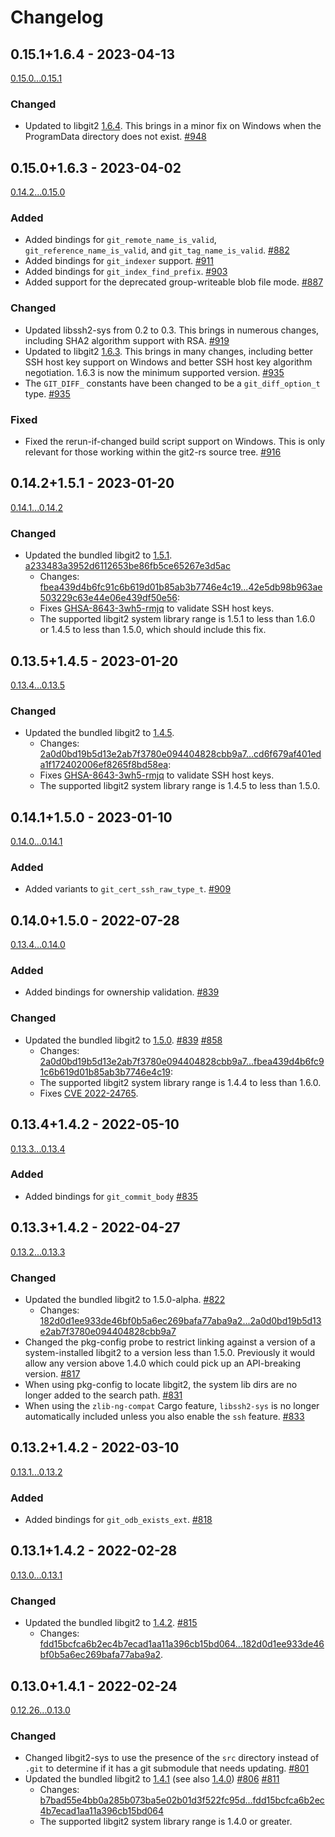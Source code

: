 # Changelog

## 0.15.1+1.6.4 - 2023-04-13
[0.15.0...0.15.1](https://github.com/rust-lang/git2-rs/compare/libgit2-sys-0.15.0+1.6.3...libgit2-sys-0.15.1+1.6.4)

### Changed

- Updated to libgit2 [1.6.4](https://github.com/libgit2/libgit2/releases/tag/v1.6.4).
  This brings in a minor fix on Windows when the ProgramData directory does not exist.
  [#948](https://github.com/rust-lang/git2-rs/pull/948)

## 0.15.0+1.6.3 - 2023-04-02
[0.14.2...0.15.0](https://github.com/rust-lang/git2-rs/compare/libgit2-sys-0.14.2+1.5.1...libgit2-sys-0.15.0+1.6.3)

### Added

- Added bindings for `git_remote_name_is_valid`, `git_reference_name_is_valid`, and `git_tag_name_is_valid`.
  [#882](https://github.com/rust-lang/git2-rs/pull/882)
- Added bindings for `git_indexer` support.
  [#911](https://github.com/rust-lang/git2-rs/pull/911)
- Added bindings for `git_index_find_prefix`.
  [#903](https://github.com/rust-lang/git2-rs/pull/903)
- Added support for the deprecated group-writeable blob file mode.
  [#887](https://github.com/rust-lang/git2-rs/pull/887)

### Changed

- Updated libssh2-sys from 0.2 to 0.3.
  This brings in numerous changes, including SHA2 algorithm support with RSA.
  [#919](https://github.com/rust-lang/git2-rs/pull/919)
- Updated to libgit2 [1.6.3](https://github.com/libgit2/libgit2/blob/main/docs/changelog.md#v163).
  This brings in many changes, including better SSH host key support on Windows and better SSH host key algorithm negotiation.
  1.6.3 is now the minimum supported version.
  [#935](https://github.com/rust-lang/git2-rs/pull/935)
- The `GIT_DIFF_` constants have been changed to be a `git_diff_option_t` type.
  [#935](https://github.com/rust-lang/git2-rs/pull/935)

### Fixed

- Fixed the rerun-if-changed build script support on Windows. This is only relevant for those working within the git2-rs source tree.
  [#916](https://github.com/rust-lang/git2-rs/pull/916)

## 0.14.2+1.5.1 - 2023-01-20
[0.14.1...0.14.2](https://github.com/rust-lang/git2-rs/compare/libgit2-sys-0.14.1+1.5.0...libgit2-sys-0.14.2+1.5.1)

### Changed
- Updated the bundled libgit2 to [1.5.1](https://github.com/libgit2/libgit2/releases/tag/v1.5.1).
  [a233483a3952d6112653be86fb5ce65267e3d5ac](https://github.com/rust-lang/git2-rs/commit/a233483a3952d6112653be86fb5ce65267e3d5ac)
  - Changes: [fbea439d4b6fc91c6b619d01b85ab3b7746e4c19...42e5db98b963ae503229c63e44e06e439df50e56](https://github.com/libgit2/libgit2/compare/fbea439d4b6fc91c6b619d01b85ab3b7746e4c19...42e5db98b963ae503229c63e44e06e439df50e56):
  - Fixes [GHSA-8643-3wh5-rmjq](https://github.com/libgit2/libgit2/security/advisories/GHSA-8643-3wh5-rmjq) to validate SSH host keys.
  - The supported libgit2 system library range is 1.5.1 to less than 1.6.0 or 1.4.5 to less than 1.5.0, which should include this fix.

## 0.13.5+1.4.5 - 2023-01-20
[0.13.4...0.13.5](https://github.com/rust-lang/git2-rs/compare/libgit2-sys-0.13.4+1.4.2...libgit2-sys-0.13.5+1.4.5)

### Changed
- Updated the bundled libgit2 to [1.4.5](https://github.com/libgit2/libgit2/releases/tag/v1.4.5).
  - Changes: [2a0d0bd19b5d13e2ab7f3780e094404828cbb9a7...cd6f679af401eda1f172402006ef8265f8bd58ea](https://github.com/libgit2/libgit2/compare/2a0d0bd19b5d13e2ab7f3780e094404828cbb9a7...cd6f679af401eda1f172402006ef8265f8bd58ea):
  - Fixes [GHSA-8643-3wh5-rmjq](https://github.com/libgit2/libgit2/security/advisories/GHSA-8643-3wh5-rmjq) to validate SSH host keys.
  - The supported libgit2 system library range is 1.4.5 to less than 1.5.0.

## 0.14.1+1.5.0 - 2023-01-10
[0.14.0...0.14.1](https://github.com/rust-lang/git2-rs/compare/libgit2-sys-0.14.0+1.5.0...libgit2-sys-0.14.1+1.5.0)

### Added
- Added variants to `git_cert_ssh_raw_type_t`.
  [#909](https://github.com/rust-lang/git2-rs/pull/909)

## 0.14.0+1.5.0 - 2022-07-28
[0.13.4...0.14.0](https://github.com/rust-lang/git2-rs/compare/libgit2-sys-0.13.4+1.4.2...libgit2-sys-0.14.0+1.5.0)

### Added
- Added bindings for ownership validation.
  [#839](https://github.com/rust-lang/git2-rs/pull/839)

### Changed

- Updated the bundled libgit2 to [1.5.0](https://github.com/libgit2/libgit2/releases/tag/v1.5.0).
  [#839](https://github.com/rust-lang/git2-rs/pull/839)
  [#858](https://github.com/rust-lang/git2-rs/pull/858)
  - Changes: [2a0d0bd19b5d13e2ab7f3780e094404828cbb9a7...fbea439d4b6fc91c6b619d01b85ab3b7746e4c19](https://github.com/libgit2/libgit2/compare/2a0d0bd19b5d13e2ab7f3780e094404828cbb9a7...fbea439d4b6fc91c6b619d01b85ab3b7746e4c19):
  - The supported libgit2 system library range is 1.4.4 to less than 1.6.0.
  - Fixes [CVE 2022-24765](https://github.com/libgit2/libgit2/releases/tag/v1.4.3).

## 0.13.4+1.4.2 - 2022-05-10
[0.13.3...0.13.4](https://github.com/rust-lang/git2-rs/compare/libgit2-sys-0.13.3+1.4.2...libgit2-sys-0.13.4+1.4.2)

### Added
- Added bindings for `git_commit_body`
  [#835](https://github.com/rust-lang/git2-rs/pull/835)

## 0.13.3+1.4.2 - 2022-04-27
[0.13.2...0.13.3](https://github.com/rust-lang/git2-rs/compare/libgit2-sys-0.13.2+1.4.2...libgit2-sys-0.13.3+1.4.2)

### Changed
- Updated the bundled libgit2 to 1.5.0-alpha.
  [#822](https://github.com/rust-lang/git2-rs/pull/822)
  - Changes: [182d0d1ee933de46bf0b5a6ec269bafa77aba9a2...2a0d0bd19b5d13e2ab7f3780e094404828cbb9a7](https://github.com/libgit2/libgit2/compare/182d0d1ee933de46bf0b5a6ec269bafa77aba9a2...2a0d0bd19b5d13e2ab7f3780e094404828cbb9a7)
- Changed the pkg-config probe to restrict linking against a version of a system-installed libgit2 to a version less than 1.5.0.
  Previously it would allow any version above 1.4.0 which could pick up an API-breaking version.
  [#817](https://github.com/rust-lang/git2-rs/pull/817)
- When using pkg-config to locate libgit2, the system lib dirs are no longer added to the search path.
  [#831](https://github.com/rust-lang/git2-rs/pull/831)
- When using the `zlib-ng-compat` Cargo feature, `libssh2-sys` is no longer automatically included unless you also enable the `ssh` feature.
  [#833](https://github.com/rust-lang/git2-rs/pull/833)

## 0.13.2+1.4.2 - 2022-03-10
[0.13.1...0.13.2](https://github.com/rust-lang/git2-rs/compare/libgit2-sys-0.13.1+1.4.2...libgit2-sys-0.13.2+1.4.2)

### Added
- Added bindings for `git_odb_exists_ext`.
  [#818](https://github.com/rust-lang/git2-rs/pull/818)

## 0.13.1+1.4.2 - 2022-02-28
[0.13.0...0.13.1](https://github.com/rust-lang/git2-rs/compare/libgit2-sys-0.13.0+1.4.1...libgit2-sys-0.13.1+1.4.2)

### Changed
- Updated the bundled libgit2 to [1.4.2](https://github.com/libgit2/libgit2/releases/tag/v1.4.2).
  [#815](https://github.com/rust-lang/git2-rs/pull/815)
  - Changes: [fdd15bcfca6b2ec4b7ecad1aa11a396cb15bd064...182d0d1ee933de46bf0b5a6ec269bafa77aba9a2](https://github.com/libgit2/libgit2/compare/fdd15bcfca6b2ec4b7ecad1aa11a396cb15bd064...182d0d1ee933de46bf0b5a6ec269bafa77aba9a2).

## 0.13.0+1.4.1 - 2022-02-24
[0.12.26...0.13.0](https://github.com/rust-lang/git2-rs/compare/libgit2-sys-0.12.26+1.3.0...libgit2-sys-0.13.0+1.4.1)

### Changed
- Changed libgit2-sys to use the presence of the `src` directory instead of `.git` to determine if it has a git submodule that needs updating.
  [#801](https://github.com/rust-lang/git2-rs/pull/801)
- Updated the bundled libgit2 to [1.4.1](https://github.com/libgit2/libgit2/releases/tag/v1.4.1) (see also [1.4.0](https://github.com/libgit2/libgit2/releases/tag/v1.4.0))
  [#806](https://github.com/rust-lang/git2-rs/pull/806)
  [#811](https://github.com/rust-lang/git2-rs/pull/811)
  - Changes: [b7bad55e4bb0a285b073ba5e02b01d3f522fc95d...fdd15bcfca6b2ec4b7ecad1aa11a396cb15bd064](https://github.com/libgit2/libgit2/compare/b7bad55e4bb0a285b073ba5e02b01d3f522fc95d...fdd15bcfca6b2ec4b7ecad1aa11a396cb15bd064)
  - The supported libgit2 system library range is 1.4.0 or greater.

